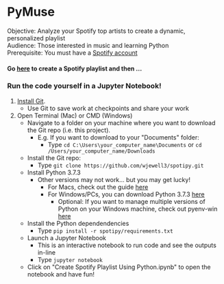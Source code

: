 # PyMuse
Objective: Analyze your Spotify top artists to create a dynamic, personalized playlist  
Audience: Those interested in music and learning Python  
Prerequisite: You must have a [Spotify account](https://accounts.spotify.com/en/login?continue=https)  

#### Go [here](https://spotify-playlist-290119.uc.r.appspot.com/) to create a Spotify playlist and then ...
 
### Run the code yourself in a Jupyter Notebook!

1. [Install Git](https://git-scm.com/book/en/v2/Getting-Started-Installing-Git).
    - Use Git to save work at checkpoints and share your work 
2. Open Terminal (Mac) or CMD (Windows)
    - Navigate to a folder on your machine where you want to download the Git repo (i.e. this project). 
        - E.g. If you want to download to your "Documents" folder:
            - Type ```cd C:\Users\your_computer_name\Documents``` or ```cd /Users/your_computer_name/Downloads```
    - Install the Git repo:
        - Type ```git clone https://github.com/wjewell3/spotipy.git```
    - Install Python 3.7.3
        - Other versions may not work... but you may get lucky!
            - For Macs, check out the guide [here](https://opensource.com/article/19/5/python-3-default-mac)
            - For Windows/PCs, you can download Python 3.7.3 [here](https://www.python.org/ftp/python/3.7.3/python-3.7.3-amd64-webinstall.exe)
                - Optional: If you want to manage multiple versions of Python on your Windows machine, check out pyenv-win [here](https://github.com/pyenv-win/pyenv-win)
    - Install the Python dependendencies
        - Type ```pip install -r spotipy/requirements.txt```
    - Launch a Jupyter Notebook 
        - This is an interactive notebook to run code and see the outputs in-line
        - Type ```jupyter notebook```
    - Click on "Create Spotify Playlist Using Python.ipynb" to open the notebook and have fun!
